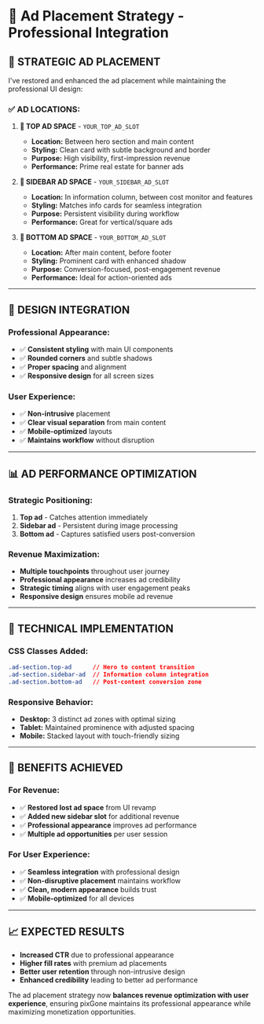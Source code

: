 # 📢 Ad Placement Strategy - Professional Integration

## 🎯 **STRATEGIC AD PLACEMENT**

I've restored and enhanced the ad placement while maintaining the professional UI design:

### **✅ AD LOCATIONS:**

1. **📍 TOP AD SPACE** - `YOUR_TOP_AD_SLOT`
   - **Location:** Between hero section and main content
   - **Styling:** Clean card with subtle background and border
   - **Purpose:** High visibility, first-impression revenue
   - **Performance:** Prime real estate for banner ads

2. **📍 SIDEBAR AD SPACE** - `YOUR_SIDEBAR_AD_SLOT` 
   - **Location:** In information column, between cost monitor and features
   - **Styling:** Matches info cards for seamless integration
   - **Purpose:** Persistent visibility during workflow
   - **Performance:** Great for vertical/square ads

3. **📍 BOTTOM AD SPACE** - `YOUR_BOTTOM_AD_SLOT`
   - **Location:** After main content, before footer
   - **Styling:** Prominent card with enhanced shadow
   - **Purpose:** Conversion-focused, post-engagement revenue
   - **Performance:** Ideal for action-oriented ads

---

## 🎨 **DESIGN INTEGRATION**

### **Professional Appearance:**
- ✅ **Consistent styling** with main UI components
- ✅ **Rounded corners** and subtle shadows
- ✅ **Proper spacing** and alignment
- ✅ **Responsive design** for all screen sizes

### **User Experience:**
- ✅ **Non-intrusive** placement
- ✅ **Clear visual separation** from main content
- ✅ **Mobile-optimized** layouts
- ✅ **Maintains workflow** without disruption

---

## 📊 **AD PERFORMANCE OPTIMIZATION**

### **Strategic Positioning:**
1. **Top ad** - Catches attention immediately
2. **Sidebar ad** - Persistent during image processing
3. **Bottom ad** - Captures satisfied users post-conversion

### **Revenue Maximization:**
- **Multiple touchpoints** throughout user journey
- **Professional appearance** increases ad credibility
- **Strategic timing** aligns with user engagement peaks
- **Responsive design** ensures mobile ad revenue

---

## 🔧 **TECHNICAL IMPLEMENTATION**

### **CSS Classes Added:**
```css
.ad-section.top-ad      // Hero to content transition
.ad-section.sidebar-ad  // Information column integration
.ad-section.bottom-ad   // Post-content conversion zone
```

### **Responsive Behavior:**
- **Desktop:** 3 distinct ad zones with optimal sizing
- **Tablet:** Maintained prominence with adjusted spacing  
- **Mobile:** Stacked layout with touch-friendly sizing

---

## 🚀 **BENEFITS ACHIEVED**

### **For Revenue:**
- ✅ **Restored lost ad space** from UI revamp
- ✅ **Added new sidebar slot** for additional revenue
- ✅ **Professional appearance** improves ad performance
- ✅ **Multiple ad opportunities** per user session

### **For User Experience:**
- ✅ **Seamless integration** with professional design
- ✅ **Non-disruptive placement** maintains workflow
- ✅ **Clean, modern appearance** builds trust
- ✅ **Mobile-optimized** for all devices

---

## 📈 **EXPECTED RESULTS**

- **Increased CTR** due to professional appearance
- **Higher fill rates** with premium ad placements
- **Better user retention** through non-intrusive design
- **Enhanced credibility** leading to better ad performance

The ad placement strategy now **balances revenue optimization with user experience**, ensuring pixGone maintains its professional appearance while maximizing monetization opportunities. 